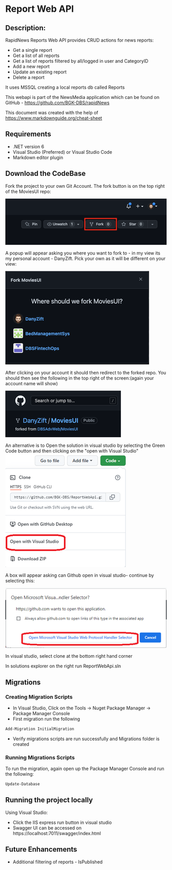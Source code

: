 # Report Web API

## Description: 
RapidNews Reports Web API provides CRUD actions for news reports:  
* Get a single report
* Get a list of all reports
* Get a list of reports filtered by all/logged in user and CategoryID 
* Add a new report
* Update an existing report
* Delete a report

It uses MSSQL creating a local reports db called Reports

This webapi is part of the NewsMedia application which can be found on GitHub - https://github.com/BGK-DBS/rapidNews


This document was created with the help of https://www.markdownguide.org/cheat-sheet

## Requirements 

* .NET version 6
* Visual Studio (Preferred) or Visual Studio Code
* Markdown editor plugin

## Download the CodeBase

Fork the project to your own Git Account. The fork button is on the top right of the MoviesUI repo:

![Fork](./docs/images/fork.png)

A popup will appear asking you where you want to fork to - in my view its my personal account - DanyZift. Pick your own as it will be different on your view:

![Which Account](./docs/images/fork_to_yourrepo.png)

After clicking on your account it should then redirect to the forked repo. You should then see the following in the top right of the screen:(again your account name will show)

![After Forked](./docs/images/after_forked.png)

An alternative is to Open the solution in visual studio by selecting the Green Code button and then clicking on the "open with Visual Studio"
![open in visual studio](./docs/images/Open_in_visual_studio.png)

A box will appear asking can Github open in visual studio- continue by selecting this:

![permission to open in visual studio](./docs/images/open_in_visual_studio2.png)

In visual studio,  select clone at the bottom right hand corner

In solutions explorer on the right run ReportWebApi.sln


## Migrations 

### Creating Migration Scripts

* In Visual Studio, Click on the Tools -> Nuget Package Manager -> Package Manager Console
* First migration run the following

```bash
Add-Migration InitialMigration
```

* Verify migrations scripts are run successfully and Migrations folder is created

### Running Migrations Scripts

To run the migration, again open up the Package Manager Console and run the following:

```bash
Update-Database
```

## Running the project locally

Using Visual Studio: 
* Click the IIS express run button in visual studio
* Swagger UI can be accessed on  https://localhost:7011/swagger/index.html


## Future Enhancements
* Additional filtering of reports - IsPublished 



 



